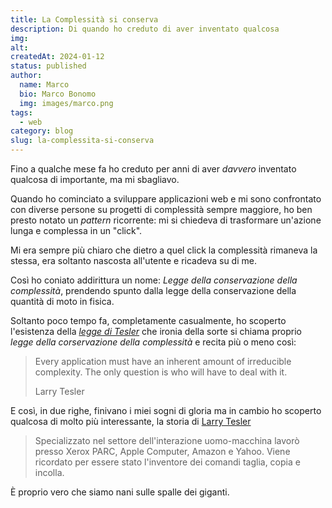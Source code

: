 ```yaml
---
title: La Complessità si conserva
description: Di quando ho creduto di aver inventato qualcosa
img: 
alt: 
createdAt: 2024-01-12
status: published
author:
  name: Marco
  bio: Marco Bonomo
  img: images/marco.png
tags:
  - web
category: blog
slug: la-complessita-si-conserva
---
```

Fino a qualche mese fa ho creduto per anni di aver *davvero* inventato qualcosa di importante, ma mi sbagliavo.

Quando ho cominciato a sviluppare applicazioni web e mi sono confrontato con diverse persone su progetti di complessità sempre maggiore, ho ben presto notato un *pattern* ricorrente: mi si chiedeva di trasformare un'azione lunga e complessa in un "click".

Mi era sempre più chiaro che dietro a quel click la complessità rimaneva la stessa, era soltanto nascosta all'utente e ricadeva su di me.

Così ho coniato addirittura un nome: *Legge della conservazione della complessità*, prendendo spunto dalla legge della conservazione della quantità di moto in fisica.

Soltanto poco tempo fa, completamente casualmente, ho scoperto l'esistenza della [*legge di Tesler*](https://humanist.co/blog/law-of-conservation-of-complexity/) che ironia della sorte si chiama proprio *legge della corservazione della complessità* e recita più o meno così:

> Every application must have an inherent amount of irreducible complexity. The only question is who will have to deal with it. 
> 
> Larry Tesler

E così, in due righe, finivano i miei sogni di gloria ma in cambio ho scoperto qualcosa di molto più interessante, la storia di [Larry Tesler](https://it.wikipedia.org/wiki/Larry_Tesler)

> Specializzato nel settore dell'interazione uomo-macchina lavorò presso Xerox PARC, Apple Computer, Amazon e Yahoo. Viene ricordato per essere stato l'inventore dei comandi taglia, copia e incolla. 

È proprio vero che siamo nani sulle spalle dei giganti.
